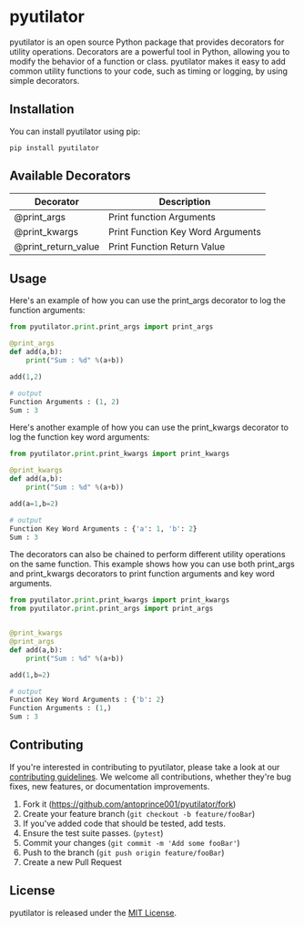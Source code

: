 # pyutilator

pyutilator is an open source Python package that provides decorators for utility operations. Decorators are a powerful tool in Python, allowing you to modify the behavior of a function or class. pyutilator makes it easy to add common utility functions to your code, such as timing or logging, by using simple decorators.

## Installation
You can install pyutilator using pip:

``` pip install pyutilator ```

## Available Decorators

  | Decorator | Description |
  | ----------- | ----------- |
  | @print_args | Print function Arguments |
  | @print_kwargs | Print Function Key Word Arguments |
  | @print_return_value | Print Function Return Value |
 

## Usage
Here's an example of how you can use the print_args decorator to log the function arguments:

```python
from pyutilator.print.print_args import print_args

@print_args
def add(a,b):
    print("Sum : %d" %(a+b))

add(1,2)
```

```python
# output
Function Arguments : (1, 2) 
Sum : 3
```

Here's another example of how you can use the print_kwargs decorator to log the function key word arguments:
```python
from pyutilator.print.print_kwargs import print_kwargs

@print_kwargs
def add(a,b):
    print("Sum : %d" %(a+b))

add(a=1,b=2)
```

```python
# output
Function Key Word Arguments : {'a': 1, 'b': 2}
Sum : 3
```

The decorators can also be chained to perform different utility operations on the same function. This example shows how you can use both print_args and print_kwargs decorators to print function arguments and key word arguments.
```python
from pyutilator.print.print_kwargs import print_kwargs
from pyutilator.print.print_args import print_args


@print_kwargs
@print_args
def add(a,b):
    print("Sum : %d" %(a+b))

add(1,b=2)
```

```python
# output
Function Key Word Arguments : {'b': 2}
Function Arguments : (1,) 
Sum : 3
```

## Contributing
If you're interested in contributing to pyutilator, please take a look at our [contributing guidelines](https://github.com/antoprince001/pyutilator/blob/main/CONTRIBUTION.md). We welcome all contributions, whether they're bug fixes, new features, or documentation improvements.

1. Fork it (<https://github.com/antoprince001/pyutilator/fork>)
2. Create your feature branch (`git checkout -b feature/fooBar`)
3. If you've added code that should be tested, add tests.
4. Ensure the test suite passes. (`pytest`)
5. Commit your changes (`git commit -m 'Add some fooBar'`)
6. Push to the branch (`git push origin feature/fooBar`)
7. Create a new Pull Request


## License
pyutilator is released under the [MIT License](https://github.com/antoprince001/pyutilator/blob/main/LICENSE.md).



